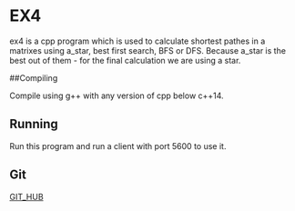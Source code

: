 # EX4

ex4 is a cpp program which is used to calculate shortest pathes in a matrixes
using a_star, best first search, BFS or DFS.
Because a_star is the best out of them - for the final calculation we are
using a star.

##Compiling

Compile using g++ with any version of cpp below c++14.

## Running

Run this program and run a client with port 5600 to use it.

## Git

[GIT_HUB](https://github.com/matanEpel/Ex4)
